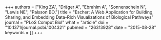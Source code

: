 +++
authors = ["King ZA", "Dräger A", "Ebrahim A", "Sonnenschein N", "Lewis NE", "Palsson BO."]
title = "Escher: A Web Application for Building, Sharing, and Embedding Data-Rich Visualizations of Biological Pathways"
journal = "PLoS Comput Biol"
what = "article"
doi = "10.1371/journal.pcbi.1004321"
pubmed = "26313928"
date = "2015-08-28"
keywords = []
+++


